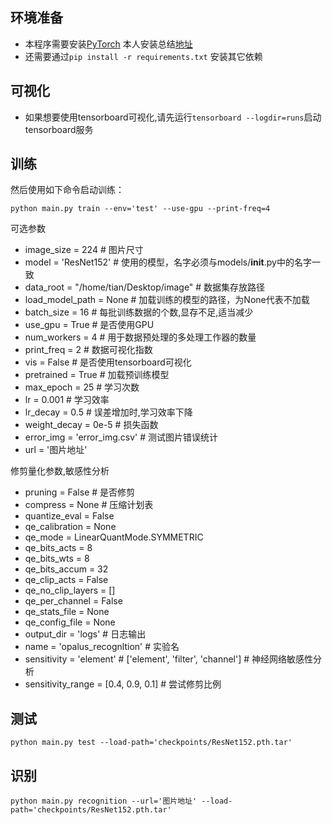 ## 环境准备

- 本程序需要安装[PyTorch](https://pytorch.org/) 本人安装总结[地址](https://blog.csdn.net/qq_41654985/article/details/86599016)
- 还需要通过`pip install -r requirements.txt` 安装其它依赖

## 可视化

- 如果想要使用tensorboard可视化,请先运行`tensorboard --logdir=runs`启动tensorboard服务

## 训练
然后使用如下命令启动训练：

```
python main.py train --env='test' --use-gpu --print-freq=4
```
可选参数
- image_size = 224  # 图片尺寸
- model = 'ResNet152'  # 使用的模型，名字必须与models/__init__.py中的名字一致
- data_root = "/home/tian/Desktop/image"  # 数据集存放路径
- load_model_path = None  # 加载训练的模型的路径，为None代表不加载
- batch_size = 16  # 每批训练数据的个数,显存不足,适当减少
- use_gpu = True  # 是否使用GPU
- num_workers = 4  # 用于数据预处理的多处理工作器的数量
- print_freq = 2  # 数据可视化指数
- vis = False  # 是否使用tensorboard可视化
- pretrained = True  # 加载预训练模型
- max_epoch = 25  # 学习次数
- lr = 0.001  # 学习效率
- lr_decay = 0.5  # 误差增加时,学习效率下降
- weight_decay = 0e-5  # 损失函数
- error_img = 'error_img.csv' # 测试图片错误统计
- url = '图片地址'

修剪量化参数,敏感性分析
- pruning = False  # 是否修剪
- compress = None  # 压缩计划表
- quantize_eval = False
- qe_calibration = None
- qe_mode = LinearQuantMode.SYMMETRIC
- qe_bits_acts = 8
- qe_bits_wts = 8
- qe_bits_accum = 32
- qe_clip_acts = False
- qe_no_clip_layers = []
- qe_per_channel = False
- qe_stats_file = None
- qe_config_file = None
- output_dir = 'logs'  # 日志输出
- name = 'opalus_recognltion'  # 实验名
- sensitivity = 'element'  # ['element', 'filter', 'channel']  # 神经网络敏感性分析
- sensitivity_range = [0.4, 0.9, 0.1]  # 尝试修剪比例

## 测试

```
python main.py test --load-path='checkpoints/ResNet152.pth.tar'
```

## 识别

```
python main.py recognition --url='图片地址' --load-path='checkpoints/ResNet152.pth.tar'
```
